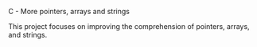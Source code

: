 
C - More pointers, arrays and strings

This project focuses on improving the comprehension of
pointers, arrays, and strings.
